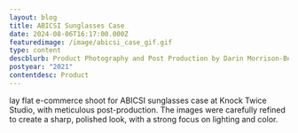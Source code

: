 ```yaml
---
layout: blog
title: ABICSI Sunglasses Case
date: 2024-08-06T16:17:00.000Z
featuredimage: /image/abicsi_case_gif.gif
type: content
descblurb: Product Photography and Post Production by Darin Morrison-Beer
postyear: "2021"
contentdesc: Product
---
```

lay flat e-commerce shoot for ABICSI sunglasses case at Knock Twice Studio, with meticulous post-production. The images were carefully refined to create a sharp, polished look, with a strong focus on lighting and color.
